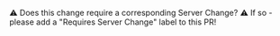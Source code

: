 :warning: Does this change require a corresponding Server Change?
:warning: If so - please add a "Requires Server Change" label to this PR!
